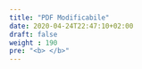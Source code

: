 ```yaml
---
title: "PDF Modificabile"
date: 2020-04-24T22:47:10+02:00
draft: false
weight : 190
pre: "<b> </b>"
---
```

